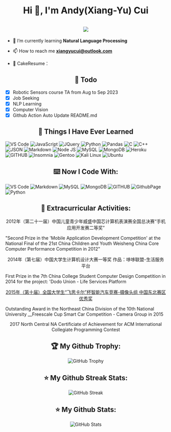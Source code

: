 <h1 align="center">Hi 👋, I'm Andy(Xiang-Yu) Cui <br><br> <img src="https://komarev.com/ghpvc/?username=AndyFCui&style=for-the-badge"> </h1>

- 🌱 I’m currently learning **Natural Language Processing**

- 📫 How to reach me **xiangyucui@outlook.com**

- 📓 CakeResume：
  
<h2 align="center">📓 Todo </h2>  

- [x] Robotic Sensors course TA from Aug to Sep 2023
- [x] Job Seeking
- [x] NLP Learning
- [x] Computer Vision
- [x] Github Action Auto Update README.md 

<h2 align="center">📓 Things I Have Ever Learned </h2>  
<p>
   <img alt="VS Code" src="https://img.shields.io/badge/Visual_Studio_Code-0078D4?style=for-the-badge&logo=visual%20studio%20code&logoColor=white" />
   <img alt="JavaScript" src="https://img.shields.io/badge/JavaScript-323330?style=for-the-badge&logo=javascript&logoColor=F7DF1E" />
   <img alt="JQuery" src="https://img.shields.io/badge/jQuery-0769AD?style=for-the-badge&logo=jquery&logoColor=white" />
  <img alt="Python" src="https://img.shields.io/badge/Python-FFD43B?style=for-the-badge&logo=python&logoColor=blue" />
  <img alt="Pandas" src="https://img.shields.io/badge/Pandas-2C2D72?style=for-the-badge&logo=pandas&logoColor=white" />
  <img alt="C" src="https://img.shields.io/badge/C-00599C?style=for-the-badge&logo=c&logoColor=white" />
  <img alt="C++" src="https://img.shields.io/badge/C%2B%2B-00599C?style=for-the-badge&logo=c%2B%2B&logoColor=white" />
   <img alt="JSON" src="https://img.shields.io/badge/json-5E5C5C?style=for-the-badge&logo=json&logoColor=white" />
   <img alt="Markdown" src="https://img.shields.io/badge/Markdown-000000?style=for-the-badge&logo=markdown&logoColor=white" />
   <img alt="Node JS" src="https://img.shields.io/badge/Node.js-339933?style=for-the-badge&logo=nodedotjs&logoColor=white" />
   <img alt="MySQL" src="https://img.shields.io/badge/MySQL-005C84?style=for-the-badge&logo=mysql&logoColor=white" />
   <img alt="MongoDB" src="https://img.shields.io/badge/MongoDB-4EA94B?style=for-the-badge&logo=mongodb&logoColor=white" />
    <img alt="Heroku" src="https://img.shields.io/badge/Heroku-430098?style=for-the-badge&logo=heroku&logoColor=white" />
   <img alt="GITHUB" src="https://img.shields.io/badge/GitHub-100000?style=for-the-badge&logo=github&logoColor=white" />
  <img alt="Insomnia" src="https://img.shields.io/badge/Insomnia-5849be?style=for-the-badge&logo=Insomnia&logoColor=white" />
  <img alt="Gentoo" src="https://img.shields.io/badge/Gentoo-54487A?style=for-the-badge&logo=gentoo&logoColor=white" />
  <img alt="Kali Linux" src="https://img.shields.io/badge/Debian-A81D33?style=for-the-badge&logo=debian&logoColor=white" />
  <img alt="Ubuntu" src="https://img.shields.io/badge/Ubuntu-E95420?style=for-the-badge&logo=ubuntu&logoColor=white" />
  
  
</p>

<h2 align="center">⌨️ Now I Code With:</h2>
 <p>
  <img alt="VS Code" src="https://img.shields.io/badge/Visual_Studio_Code-0078D4?style=for-the-badge&logo=visual%20studio%20code&logoColor=white" />
  <img alt="Markdown" src="https://img.shields.io/badge/Markdown-000000?style=for-the-badge&logo=markdown&logoColor=white" />
  <img alt="MySQL" src="https://img.shields.io/badge/MySQL-005C84?style=for-the-badge&logo=mysql&logoColor=white" />
  <img alt="MongoDB" src="https://img.shields.io/badge/MongoDB-4EA94B?style=for-the-badge&logo=mongodb&logoColor=white" />
  <img alt="GITHUB" src="https://img.shields.io/badge/GitHub-100000?style=for-the-badge&logo=github&logoColor=white" />
  <img alt="GithubPage" src="https://img.shields.io/badge/GitHub%20Pages-222222?style=for-the-badge&logo=GitHub%20Pages&logoColor=white" />
  <img alt="Python" src="https://img.shields.io/badge/Python-FFD43B?style=for-the-badge&logo=python&logoColor=blue" />
</p>




<h2 align="center">🏅 Extracurricular Activities:</h2>

<p align="center">
  <a >2012年（第二十一届）中国儿童青少年威盛中国芯计算机表演赛全国总决赛“手机应用开发赛二等奖” <a />

  <a >"Second Prize in the 'Mobile Application Development Competition' at the National Final of the 21st China Children and Youth Weisheng China Core Computer Performance Competition in 2012" <a />
</p>

<p align="center">
  <a >2014年（第七届）中国大学生计算机设计大赛一等奖 作品：哆哆联盟-生活服务平台 <a />
  
  <a >First Prize in the 7th China College Student Computer Design Competition in 2014 for the project: 'Dodo Union - Life Services Platform </a>
</p>

<p align="center">
  <a href="https://wenku.baidu.com/view/1d825456cf2f0066f5335a8102d276a20129605f.html?_wkts_=1690066983207&bdQuery=%E7%AC%AC%E5%8D%81%E5%B1%8A%E5%85%A8%E5%9B%BD%E5%A4%A7%E5%AD%A6%E7%94%9F%E2%80%9C%E9%A3%9E%E6%80%9D%E5%8D%A1%E5%B0%94%E2%80%9D%E6%9D%AF%E6%99%BA%E8%83%BD%E6%B1%BD%E8%BD%A6%E7%AB%9E%E8%B5%9B+%E5%B4%94%E7%A5%A5%E5%AE%87">2015年（第十届）全国大学生“飞思卡尔”杯智能汽车竞赛-摄像头组 中国东北赛区优秀奖</a>
  
  <a >Outstanding Award in the Northeast China Division of the 10th National University __Freescale Cup Smart Car Competition - Camera Group in 2015<a />
</p>

<p align="center">
  <a >2017 North Central NA Certificiate of Achievement for ACM International Collegiate Programming Contest </a>
</p>


<h2 align="center">🏆 My Github Trophy:</h2>
<p align="center">
  <img alt="GitHub Trophy" src="https://github-profile-trophy.vercel.app/?username=AndyFCui&theme=darkhub&title=MultiLanguage,Commits,Repositories,Stars,Followers,PullRequest&row=2&column=3&margin-w=10&margin-h=10" />
</p>

<h2 align="center">⭐️ My Github Streak Stats:</h2>
<p align="center">
  <img alt="GitHub Streak" src="https://github-readme-streak-stats.herokuapp.com/?user=AndyFCui&theme=dark" />
</p>

<h2 align="center">⭐️ My Github Stats:</h2>
<p align="center">
<img  alt="GitHub Stats" src="https://github-readme-stats.vercel.app/api?username=AndyFCui&show_icons=true&theme=dracula&hide=issues&hide_border=true" />
</p>



